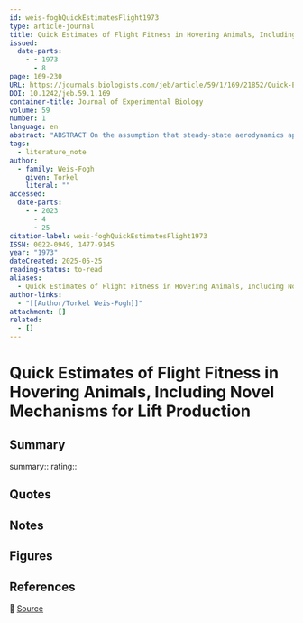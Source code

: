 ```yaml
---
id: weis-foghQuickEstimatesFlight1973
type: article-journal
title: Quick Estimates of Flight Fitness in Hovering Animals, Including Novel Mechanisms for Lift Production
issued:
  date-parts:
    - - 1973
      - 8
page: 169-230
URL: https://journals.biologists.com/jeb/article/59/1/169/21852/Quick-Estimates-of-Flight-Fitness-in-Hovering
DOI: 10.1242/jeb.59.1.169
container-title: Journal of Experimental Biology
volume: 59
number: 1
language: en
abstract: "ABSTRACT On the assumption that steady-state aerodynamics applies, simple analytical expressions are derived for the average lift coefficient, Reynolds number, the aerodynamic power, the moment of inertia of the wing mass and the dynamic efficiency in animals which perform normal hovering with horizontally beating wings. The majority of hovering animals, including large lamellicom beetles and sphin-gid moths, depend mainly on normal aerofoil action. However, in some groups with wing loading less than 10 N m−2 (1 kgf m−2), non-steady aerodynamics must play a major role, namely in very small insects at low Reynolds number, in true hover-flies (Syrphinae), in large dragonflies (Odonata) and in many butterflies (Lepidoptera Rhopalocera). The specific aerodynamic power ranges between 1·3 and 4·7 WN−1 (11–40 cal h−1 gf−1) but power output does not vary systematically with size, inter alia because the lift/drag ratio deteriorates at low Reynolds number. Comparisons between metabolic rate, aerodynamic power and dynamic efficiency show that the majority of insects require and depend upon an effective elastic system in the thorax which counteracts the bending moments caused by wing inertia. The free flight of a very small chalcid wasp Encarsia formosa has been analysed by means of slow-motion films. At this low Reynolds number (10–20), the high lift coefficient of 2 or 3 is not possible with steady-state aerodynamics and the wasp must depend almost entirely on non-steady flow patterns. The wings of Encarsia are moved almost horizontally during hovering, the body being vertical, and there are three unusual phases in the wing stroke: the clap, the fling and the flip. In the clap the wings are brought together at the top of the morphological upstroke. In the fling, which is a pronation at the beginning of the morphological downstroke, the opposed wings are flung open like a book, hinging about their posterior margins. In the flip, which is a supination at the beginning of the morphological upstroke, the wings are rapidly twisted through about 180°. The fling is a hitherto undescribed mechanism for creating lift and for setting up the appropriate circulation over the wing in anticipation of the downstroke. In the case of Encarsia the calculated and observed wing velocities at which lift equals body weight are in agreement, and lift is produced almost instantaneously from the beginning of the downstroke and without any Wagner effect. The fling mechanism seems to be involved in the normal flight of butterflies and possibly of Drosophila and other small insects. Dimensional and other considerations show that it could be a useful mechanism in birds and bats during take-off and in emergencies. The flip is also believed to be a means of setting up an appropriate circulation around the wing, which has hitherto escaped attention; but its operation is less well understood. It is not confined to Encarsia but operates in other insects, not only at the beginning of the upstroke (supination) but also at the beginning of the downstroke where a flip (pronation) replaces the clap and fling of Encarsia. A study of freely flying hover-flies strongly indicates that the Syrphinae (and Odonata) depend almost entirely upon the flip mechanism when hovering. In the case of these insects a transient circulation is presumed to be set up before the translation of the wing through the air, by the rapid pronation (or supination) which affects the stiff anterior margin before the soft posterior portions of the wing. In the flip mechanism vortices of opposite sense must be shed, and a Wagner effect must be present. In some hovering insects the wing twistings occur so rapidly that the speed of propagation of the elastic torsional wave from base to tip plays a significant role and appears to introduce beneficial effects. Non-steady periods, particularly flip effects, are present in all flapping animals and they will modify and become superimposed upon the steady-state pattern as described by the mathematical model presented here. However, the accumulated evidence indicates that the majority of hovering animals conform reasonably well with that model. Many new types of analysis are indicated in the text and are now open for future theoretical and experimental research."
tags:
  - literature_note
author:
  - family: Weis-Fogh
    given: Torkel
    literal: ""
accessed:
  date-parts:
    - - 2023
      - 4
      - 25
citation-label: weis-foghQuickEstimatesFlight1973
ISSN: 0022-0949, 1477-9145
year: "1973"
dateCreated: 2025-05-25
reading-status: to-read
aliases:
  - Quick Estimates of Flight Fitness in Hovering Animals, Including Novel Mechanisms for Lift Production
author-links:
  - "[[Author/Torkel Weis-Fogh]]"
attachment: []
related:
  - []
---
```


# Quick Estimates of Flight Fitness in Hovering Animals, Including Novel Mechanisms for Lift Production

## Summary
summary::
rating::

## Quotes

## Notes

## Figures

## References

🔗 [Source](https://journals.biologists.com/jeb/article/59/1/169/21852/Quick-Estimates-of-Flight-Fitness-in-Hovering)

